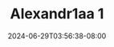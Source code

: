 --- 
title: "Alexandr1aa 1"
description: "nonton   Alexandr1aa 1 yandex full vidio  "
date: 2024-06-29T03:56:38-08:00
file_code: "g06p8n02q58p"
draft: false
cover: "c6z5zdahu8ykzq29.jpg"
tags: ["indo", "bokep-indo", "bokep-viral", "bokep-ig"]
length: 103
fld_id: "1483120"
foldername: "Alexandr1aa"
categories: ["Alexandr1aa"]
views: 0
---